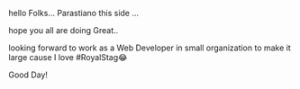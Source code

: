 hello Folks... Parastiano this side ...

hope you all are doing Great..

looking forward to work as a Web Developer in small organization to make it large cause I love #RoyalStag😂

Good Day! 
